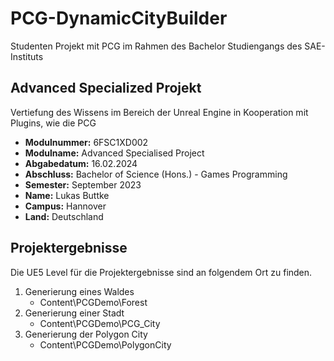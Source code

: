 # PCG-DynamicCityBuilder
Studenten Projekt mit PCG im Rahmen des Bachelor Studiengangs des SAE-Instituts

## Advanced Specialized Projekt
Vertiefung des Wissens im Bereich der Unreal Engine in Kooperation mit Plugins, wie die PCG

+ **Modulnummer:**	6FSC1XD002
+ **Modulname:**	Advanced Specialised Project
+ **Abgabedatum:**	16.02.2024
+ **Abschluss:**	Bachelor of Science (Hons.) - Games Programming
+ **Semester:**	September 2023
+ **Name:**	Lukas Buttke
+ **Campus:**	Hannover
+ **Land:**	Deutschland

## Projektergebnisse
Die UE5 Level für die Projektergebnisse sind an folgendem Ort zu finden.

1. Generierung eines Waldes
    - Content\PCGDemo\Forest
2. Generierung einer Stadt
    - Content\PCGDemo\PCG_City
3. Generierung der Polygon City
    - Content\PCGDemo\PolygonCity


